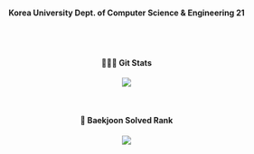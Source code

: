 <!--
**hhjeee/hhjeee** is a ✨ _special_ ✨ repository because its `README.md` (this file) appears on your GitHub profile.

Here are some ideas to get you started:

- 🔭 I’m currently working on ...
- 🌱 I’m currently learning ...
- 👯 I’m looking to collaborate on ...
- 🤔 I’m looking for help with ...
- 💬 Ask me about ...
- 📫 How to reach me: ...
- 😄 Pronouns: ...
- ⚡ Fun fact: ...
-->

<h4 align="center"> Korea University Dept. of Computer Science & Engineering 21 </h4>
<br>

<!-- <br>
<h4 align="center"> 🌱 Tech Stack </h4>
<p align="center">
  <img src="https://img.shields.io/badge/TypeScript-005571?style=flat&logo=ts-node&logoColor=white"/></a>&nbsp
  <img src="https://img.shields.io/badge/NodeJS-11B48A?style=flat&logo=Node.js&logoColor=white"/></a>&nbsp
  <img src="https://img.shields.io/badge/Docker-DB3552?style=flat&logo=Docker&logoColor=white"/></a>&nbsp
</p>
<p align="center">
  <img src="https://img.shields.io/badge/MySql-E6B91E?style=flat&logo=MySql&logoColor=white"/></a>&nbsp
  <img src="https://img.shields.io/badge/PostgreSQL-316192?style=flat&logo=postgresql&logoColor=white"/></a>&nbsp
  <img src="https://img.shields.io/badge/MongoDB-3766AB?style=flat&logo=mongodb&logoColor=white"/></a>&nbsp
  <img src="https://img.shields.io/badge/aws-333664?style=flat&logo=amazon-aws&logoColor=white"/></a>&nbsp
</p> -->

<br> 
<h4 align="center">👨🏻‍💻 Git Stats </h4>
<p align="center">
  <a href="https://github.com/hhjeee">
    <img align="center" src="https://github-readme-stats.vercel.app/api?username=hhjeee&&hide_title=true&theme=tokyonight" />
  </a>
</p>
<br>
<h4 align="center">🏅 Baekjoon Solved Rank </h4>
<p align="center">
  <a href="https://github.com/hhjeee">
    <img align="center" src="http://mazassumnida.wtf/api/generate_badge?boj=yoonhj315" />
  </a>
</p>
